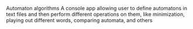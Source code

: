 Automaton algorithms 
A console app allowing user to define automatons in text files and then perform different operations on them, like minimization, playing out different words, comparing automata, and others
